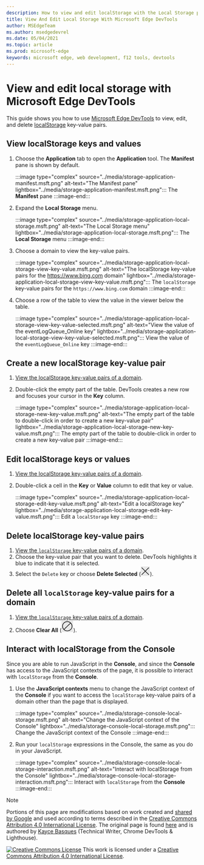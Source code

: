 ```yaml
---
description: How to view and edit localStorage with the Local Storage pane and the Console.
title: View And Edit Local Storage With Microsoft Edge DevTools
author: MSEdgeTeam
ms.author: msedgedevrel
ms.date: 05/04/2021
ms.topic: article
ms.prod: microsoft-edge
keywords: microsoft edge, web development, f12 tools, devtools
---
```

<!-- Copyright Kayce Basques

   Licensed under the Apache License, Version 2.0 (the "License");
   you may not use this file except in compliance with the License.
   You may obtain a copy of the License at

       https://www.apache.org/licenses/LICENSE-2.0

   Unless required by applicable law or agreed to in writing, software
   distributed under the License is distributed on an "AS IS" BASIS,
   WITHOUT WARRANTIES OR CONDITIONS OF ANY KIND, either express or implied.
   See the License for the specific language governing permissions and
   limitations under the License.  -->
# View and edit local storage with Microsoft Edge DevTools

This guide shows you how to use [Microsoft Edge DevTools][MicrosoftEdgeDevTools] to view, edit, and delete [localStorage][MDNWindowsLocalStorage] key-value pairs.

## View localStorage keys and values

1.  Choose the **Application** tab to open the **Application** tool.  The **Manifest** pane is shown by default.

    :::image type="complex" source="../media/storage-application-manifest.msft.png" alt-text="The Manifest pane" lightbox="../media/storage-application-manifest.msft.png":::
       The **Manifest** pane
    :::image-end:::

1.  Expand the **Local Storage** menu.

    :::image type="complex" source="../media/storage-application-local-storage.msft.png" alt-text="The Local Storage menu" lightbox="../media/storage-application-local-storage.msft.png":::
       The **Local Storage** menu
    :::image-end:::

1.  Choose a domain to view the key-value pairs.

    :::image type="complex" source="../media/storage-application-local-storage-view-key-value.msft.png" alt-text="The localStorage key-value pairs for the https://www.bing.com domain" lightbox="../media/storage-application-local-storage-view-key-value.msft.png":::
       The `localStorage` key-value pairs for the `https://www.bing.com` domain
    :::image-end:::

1.  Choose a row of the table to view the value in the viewer below the table.

    :::image type="complex" source="../media/storage-application-local-storage-view-key-value-selected.msft.png" alt-text="View the value of the eventLogQueue_Online key" lightbox="../media/storage-application-local-storage-view-key-value-selected.msft.png":::
       View the value of the `eventLogQueue_Online` key
    :::image-end:::

## Create a new localStorage key-value pair

1.  [View the localStorage key-value pairs of a domain](#view-localstorage-keys-and-values).
1.  Double-click the empty part of the table.  DevTools creates a new row and focuses your cursor in the **Key** column.

    :::image type="complex" source="../media/storage-application-local-storage-new-key-value.msft.png" alt-text="The empty part of the table to double-click in order to create a new key-value pair" lightbox="../media/storage-application-local-storage-new-key-value.msft.png":::
       The empty part of the table to double-click in order to create a new key-value pair
    :::image-end:::

## Edit localStorage keys or values

1.  [View the localStorage key-value pairs of a domain](#view-localstorage-keys-and-values).
1.  Double-click a cell in the **Key** or **Value** column to edit that key or value.

    :::image type="complex" source="../media/storage-application-local-storage-edit-key-value.msft.png" alt-text="Edit a localStorage key" lightbox="../media/storage-application-local-storage-edit-key-value.msft.png":::
       Edit a `localStorage` key
    :::image-end:::

## Delete localStorage key-value pairs

1.  [View the `localStorage` key-value pairs of a domain](#view-localstorage-keys-and-values).
1.  Choose the key-value pair that you want to delete.  DevTools highlights it blue to indicate that it is selected.
1.  Select the `Delete` key or choose **Delete Selected** (![Delete Selected](../media/delete-icon.msft.png)).

## Delete all `localStorage` key-value pairs for a domain

1.  [View the `localStorage` key-value pairs of a domain](#view-localstorage-keys-and-values).
1.  Choose **Clear All** (![Clear All](../media/clear-icon.msft.png)).

## Interact with localStorage from the Console

Since you are able to run JavaScript in the **Console**, and since the **Console** has access to the JavaScript contexts of the page, it is possible to interact with `localStorage` from the **Console**.

1.  Use the **JavaScript contexts** menu to change the JavaScript context of the **Console** if you want to access the `localStorage` key-value pairs of a domain other than the page that is displayed.

    :::image type="complex" source="../media/storage-console-local-storage.msft.png" alt-text="Change the JavaScript context of the Console" lightbox="../media/storage-console-local-storage.msft.png":::
       Change the JavaScript context of the Console
    :::image-end:::

1.  Run your `localStorage` expressions in the Console, the same as you do in your JavaScript.

    :::image type="complex" source="../media/storage-console-local-storage-interaction.msft.png" alt-text="Interact with localStorage from the Console" lightbox="../media/storage-console-local-storage-interaction.msft.png":::
       Interact with `localStorage` from the **Console**
    :::image-end:::


<!-- ====================================================================== -->
<!-- links -->

[MicrosoftEdgeDevTools]: ../../devtools-guide-chromium/index.md "Microsoft Edge  Developer tools | Microsoft Docs"

[MDNWindowsLocalStorage]: https://developer.mozilla.org/docs/Web/API/Window/localStorage "Window.localStorage | MDN"


<!-- ====================================================================== -->
> [!NOTE]
> Portions of this page are modifications based on work created and [shared by Google][GoogleSitePolicies] and used according to terms described in the [Creative Commons Attribution 4.0 International License][CCA4IL].
> The original page is found [here](https://developers.google.com/web/tools/chrome-devtools/storage/localstorage) and is authored by [Kayce Basques][KayceBasques] \(Technical Writer, Chrome DevTools \& Lighthouse\).

[![Creative Commons License][CCby4Image]][CCA4IL]
This work is licensed under a [Creative Commons Attribution 4.0 International License][CCA4IL].

[CCA4IL]: https://creativecommons.org/licenses/by/4.0
[CCby4Image]: https://i.creativecommons.org/l/by/4.0/88x31.png
[GoogleSitePolicies]: https://developers.google.com/terms/site-policies
[KayceBasques]: https://developers.google.com/web/resources/contributors#kayce-basques
